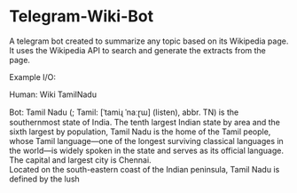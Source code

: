 # Telegram-Wiki-Bot
A telegram bot created to summarize any topic based on its Wikipedia page. It uses the Wikipedia API to search and generate the extracts from the page.

Example I/O:    
  
Human: Wiki TamilNadu  
  
Bot: Tamil Nadu (; Tamil: [ˈtamiɻ ˈnaːɽɯ] (listen), abbr. TN) is the southernmost state of India. The tenth largest Indian state by area and the sixth largest by population, Tamil Nadu is the home of the Tamil people, whose Tamil language—one of the longest surviving classical languages in the world—is widely spoken in the state
 and serves as its official language. The capital and largest city is Chennai.  
Located on the south-eastern coast of the Indian peninsula, Tamil Nadu is defined by the lush 
